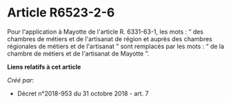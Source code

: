 # Article R6523-2-6

Pour l'application à Mayotte de l'article R. 6331-63-1, les mots : “ des chambres de métiers et de l'artisanat de région et
auprès des chambres régionales de métiers et de l'artisanat ” sont remplacés par les mots : “ de la chambre de métiers et de
l'artisanat de Mayotte ”.

**Liens relatifs à cet article**

_Créé par_:

  - Décret n°2018-953 du 31 octobre 2018 - art. 7
